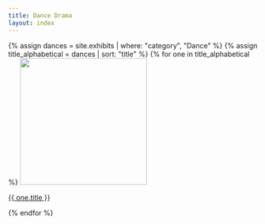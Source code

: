 ```yaml
---
title: Dance Drama
layout: index
---
```



{% assign dances = site.exhibits | where: "category", "Dance" %}
{% assign title_alphabetical = dances | sort: "title" %}
{% for one in title_alphabetical %}
  <a href="{{ one.url | relative_url }}"><img src="{{ one.image-url }}" width = 256></a>
  <p><a href ="{{ one.url | relative_url }}">{{ one.title }}</a></p>
{% endfor %}
